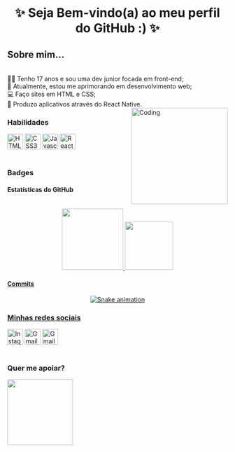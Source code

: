 <h1 align="center">✨ Seja Bem-vindo(a) ao meu perfil do GitHub :) ✨</h1>

<div align="left">
      <h2> Sobre mim...</h2>
      <p><br>
      🙋‍♀️ Tenho 17 anos e sou uma dev junior focada em front-end;<br>
      🧠 Atualmente, estou me aprimorando em desenvolvimento web;<br>
      💻 Faço sites em HTML e CSS; <br> 
      👾 Produzo aplicativos através do React Native.
      <img align="right" alt="Coding" height="220" src="https://media1.giphy.com/media/dMLmQfCO7lCA2gX3tw/giphy.gif?cid=ecf05e47tnufxl6seznd3jjom5lp8ehajh93zp758d95ekpk&rid=giphy.gif&ct=s">
      </p>

</div>

<div align="left">
    <h3> Habilidades </h3>
      <a href="https://developer.mozilla.org/en-US/docs/Glossary/HTML5" target="_blank" rel="external"><img                     src="https://raw.githubusercontent.com/danielcranney/readme-generator/main/public/icons/skills/html5-colored.svg" width="36" height="36" alt="HTML5" /></a>
      <a href="https://developer.mozilla.org/pt-BR/docs/Web/CSS" target="_blank" rel="external"><img                     src="https://raw.githubusercontent.com/danielcranney/readme-generator/main/public/icons/skills/css3-colored.svg" width="36" height="36" alt="CSS3" /></a>
      <a href="https://developer.mozilla.org/en-US/docs/Web/JavaScript" target="_blank" rel="external"><img src="https://raw.githubusercontent.com/danielcranney/readme-generator/main/public/icons/skills/javascript-colored.svg" width="36" height="36" alt="Javascript" /></a>
      <a href="https://reactjs.org/" target="_blank" rel="external"><img src="https://raw.githubusercontent.com/danielcranney/readme-generator/main/public/icons/skills/react-colored.svg" width="36" height="36" alt="React" /></a>
</div><br>

<div align="center">
  <h3 align="left">Badges</h3>
  <h4 align="left">Estatísticas do GitHub</h4><br>
  <a href="https://github.com/luisamellx">
  <img height="140px" src="https://github-readme-stats.vercel.app/api?username=luisamellx&show_icons=true&theme=cobalt&include_all_commits=true&count_private=true"/>
  <img height="110px" src="https://github-readme-stats.vercel.app/api/top-langs/?username=luisamellx&layout=compact&langs_count=7&theme=cobalt"/>
</div>
      
<div align="center">
  <h4 align="left">Commits</h4>
      
  ![Snake animation](https://github.com/luisamellx/luisamellx/blob/output/github-contribution-grid-snake.svg)
        
</div>

<div align="left">
  <h3> Minhas redes sociais </h3>
  <a href="https://www.instagram.com/luisamellx/" target="_blank" rel="external"><img src="https://seeklogo.com/images/I/instagram-new-2016-logo-4773FE3F99-seeklogo.com.png" width="36" height="36" alt="Instagram" /></a>
  <a href="https://mail.google.com/mail/u/0/#inbox?compose=CllgCJqZjBVDhHVhzfBqdClqMDsqPDbGBqcHTgXvPhnxWcsXQZbWrhSFGDwbKNtbkmtfQPPsxPL" target="_blank" rel="external"><img src="https://cdn-icons-png.flaticon.com/512/5968/5968534.png" width="36" height="36" alt="Gmail" /></a>
      <a href="https://t.me/luisamellx" target="_blank" rel="external"><img src="https://upload.wikimedia.org/wikipedia/commons/thumb/8/82/Telegram_logo.svg/2048px-Telegram_logo.svg.png" width="36" height="36" alt="Gmail" /></a>
</div><br>
      
<div>
      <h3 align="left"> Quer me apoiar? </h3>
            <a href="https://www.buymeacoffee.com/luisamellx"><img src="https://cdn.buymeacoffee.com/buttons/v2/default-yellow.png" width="150" /></a>
</div>

